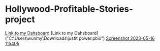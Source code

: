 # Hollywood-Profitable-Stories-project


[Link to my Dahsboard](https://app.powerbi.com/groups/me/datasets/c47807b6-0377-4704-9195-1bf80e77b5c1/details)
[Link to my Dahsboard]("C:\Users\wunmy\Downloads\justit power.pbix")
[Screenshot 2023-05-16 115405](https://github.com/Wunmy/Hollywood-Profitable-Stories-project/assets/114278452/ac242646-b16b-49a9-9923-01d26651d098)
